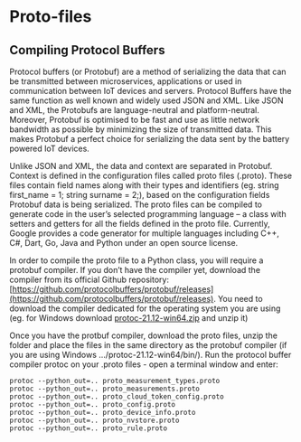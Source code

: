 # Proto-files

## Compiling Protocol Buffers

Protocol buffers (or Protobuf) are a method of serializing the data that can be transmitted between microservices, applications or used in communication between IoT devices and servers. Protocol Buffers have the same function as well known and widely used JSON and XML. Like JSON and XML, the Protobufs are language-neutral and platform-neutral. Moreover, Protobuf is optimised to be fast and use as little network bandwidth as possible by minimizing the size of transmitted data. This makes Protobuf a perfect choice for serializing the data sent by the battery powered IoT devices.

  

Unlike JSON and XML, the data and context are separated in Protobuf. Context is defined in the configuration files called proto files (.proto). These files contain field names along with their types and identifiers (eg. string first_name = 1; string surname = 2;), based on the configuration fields Protobuf data is being serialized. The proto files can be compiled to generate code in the user’s selected programming language – a class with setters and getters for all the fields defined in the proto file. Currently, Google provides a code generator for multiple languages including C++, C#, Dart, Go, Java and Python under an open source license.

  

In order to compile the proto file to a Python class, you will require a protobuf compiler. If you don’t have the compiler yet, download the compiler from its official Github repository: [https://github.com/protocolbuffers/protobuf/releases](https://github.com/protocolbuffers/protobuf/releases). You need to download the compiler dedicated for the operating system you are using (eg. for Windows download [protoc-21.12-win64.zip](https://github.com/protocolbuffers/protobuf/releases/download/v21.12/protoc-21.12-win64.zip) and unzip it)

  

Once you have the protbuf compiler, download the proto files, unzip the folder and place the files in the same directory as the protobuf compiler (if you are using Windows .../protoc-21.12-win64/bin/). Run the protocol buffer compiler protoc on your .proto files - open a terminal window and enter:

  

    protoc --python_out=.. proto_measurement_types.proto
    protoc --python_out=.. proto_measurements.proto
    protoc --python_out=.. proto_cloud_token_config.proto
    protoc --python_out=.. proto_config.proto
    protoc --python_out=.. proto_device_info.proto
    protoc --python_out=.. proto_nvstore.proto
    protoc --python_out=.. proto_rule.proto
    
